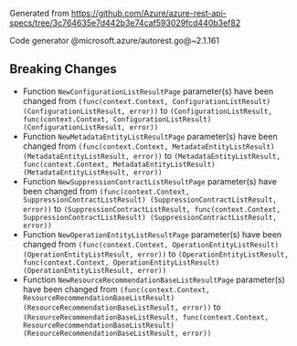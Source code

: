 Generated from https://github.com/Azure/azure-rest-api-specs/tree/3c764635e7d442b3e74caf593029fcd440b3ef82

Code generator @microsoft.azure/autorest.go@~2.1.161

## Breaking Changes

- Function `NewConfigurationListResultPage` parameter(s) have been changed from `(func(context.Context, ConfigurationListResult) (ConfigurationListResult, error))` to `(ConfigurationListResult, func(context.Context, ConfigurationListResult) (ConfigurationListResult, error))`
- Function `NewMetadataEntityListResultPage` parameter(s) have been changed from `(func(context.Context, MetadataEntityListResult) (MetadataEntityListResult, error))` to `(MetadataEntityListResult, func(context.Context, MetadataEntityListResult) (MetadataEntityListResult, error))`
- Function `NewSuppressionContractListResultPage` parameter(s) have been changed from `(func(context.Context, SuppressionContractListResult) (SuppressionContractListResult, error))` to `(SuppressionContractListResult, func(context.Context, SuppressionContractListResult) (SuppressionContractListResult, error))`
- Function `NewOperationEntityListResultPage` parameter(s) have been changed from `(func(context.Context, OperationEntityListResult) (OperationEntityListResult, error))` to `(OperationEntityListResult, func(context.Context, OperationEntityListResult) (OperationEntityListResult, error))`
- Function `NewResourceRecommendationBaseListResultPage` parameter(s) have been changed from `(func(context.Context, ResourceRecommendationBaseListResult) (ResourceRecommendationBaseListResult, error))` to `(ResourceRecommendationBaseListResult, func(context.Context, ResourceRecommendationBaseListResult) (ResourceRecommendationBaseListResult, error))`
